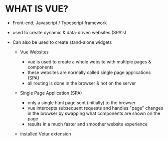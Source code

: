 
# WHAT IS VUE?

- Front-end, Javascript / Typescript framework
- used to create dynamic & data-driven websites (SPA's)
- Can also be used to create stand-alone widgets


  * Vue Websites
    - vue is used to create a whole website with multiple pages & components
    - these websites are normally called single page applications (SPA)
    - all routing is done in the browser & not on the server

  * Single Page Application (SPA)
    - only a single html page sent (initially) to the browser
    - vue intercepts subsequent requests and handles "page" changes in the browser by swapping what components are shown on the page
    - results in a much faster and smoother website experience


  * installed Vetur extension
